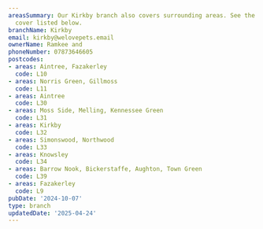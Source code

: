 ```yaml
---
areasSummary: Our Kirkby branch also covers surrounding areas. See the locations we
  cover listed below.
branchName: Kirkby
email: kirkby@welovepets.email
ownerName: Ramkee and
phoneNumber: 07873646605
postcodes:
- areas: Aintree, Fazakerley
  code: L10
- areas: Norris Green, Gillmoss
  code: L11
- areas: Aintree
  code: L30
- areas: Moss Side, Melling, Kennessee Green
  code: L31
- areas: Kirkby
  code: L32
- areas: Simonswood, Northwood
  code: L33
- areas: Knowsley
  code: L34
- areas: Barrow Nook, Bickerstaffe, Aughton, Town Green
  code: L39
- areas: Fazakerley
  code: L9
pubDate: '2024-10-07'
type: branch
updatedDate: '2025-04-24'
---
```




